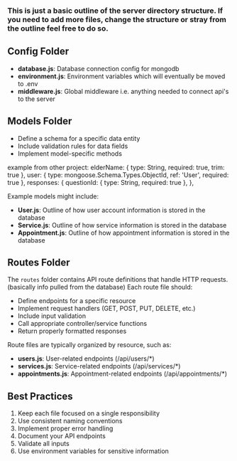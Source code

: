 
### This is just a basic outline of the server directory structure. If you need to add more files, change the structure or stray from the outline feel free to do so.

## Config Folder

- **database.js**: Database connection config for mongodb
- **environment.js**: Environment variables which will eventually be moved to .env
- **middleware.js**: Global middleware i.e. anything needed to connect api's to the server

## Models Folder

- Define a schema for a specific data entity
- Include validation rules for data fields
- Implement model-specific methods

example from other project:
elderName: {
  type: String,
  required: true,
  trim: true
},
user: {
  type: mongoose.Schema.Types.ObjectId,
  ref: 'User',
  required: true
},
responses: {
  questionId: {
    type: String,
    required: true
  },
},

Example models might include:
- **User.js**: Outline of how user account information is stored in the database
- **Service.js**: Outline of how service information is stored in the database
- **Appointment.js**: Outline of how appointment information is stored in the database

## Routes Folder

The `routes` folder contains API route definitions that handle HTTP requests. (basically info pulled from the database) Each route file should:

- Define endpoints for a specific resource
- Implement request handlers (GET, POST, PUT, DELETE, etc.)
- Include input validation
- Call appropriate controller/service functions
- Return properly formatted responses

Route files are typically organized by resource, such as:
- **users.js**: User-related endpoints (/api/users/*)
- **services.js**: Service-related endpoints (/api/services/*)
- **appointments.js**: Appointment-related endpoints (/api/appointments/*)

## Best Practices

1. Keep each file focused on a single responsibility
2. Use consistent naming conventions
3. Implement proper error handling
4. Document your API endpoints
5. Validate all inputs
6. Use environment variables for sensitive information
